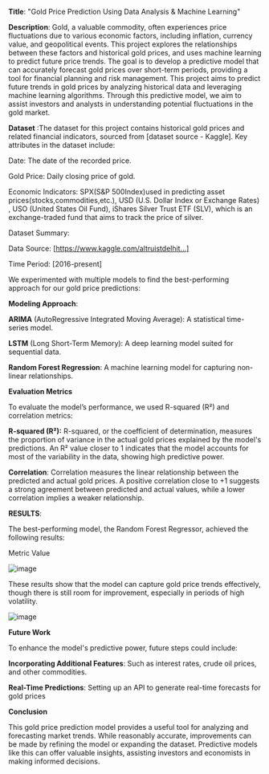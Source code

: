 <b>Title</b>: "Gold Price Prediction Using Data Analysis & Machine Learning"

<b>Description</b>: Gold, a valuable commodity, often experiences price fluctuations due to various economic factors, including inflation, currency value, and geopolitical events. This project explores the relationships between these factors and historical gold prices, and uses machine learning to predict future price trends.
The goal is to develop a predictive model that can accurately forecast gold prices over short-term periods, providing a tool for financial planning and risk management.
This project aims to predict future trends in gold prices by analyzing historical data and leveraging machine learning algorithms. Through this predictive model, we aim to assist investors and analysts in understanding potential fluctuations in the gold market.

<b>Dataset</b> :The dataset for this project contains historical gold prices and related financial indicators, sourced from [dataset source - Kaggle]. Key attributes in the dataset include:

Date: The date of the recorded price.

Gold Price: Daily closing price of gold.

Economic Indicators: 
SPX(S&P 500Index)used in predicting asset prices(stocks,commodities,etc.), 
USD (U.S. Dollar Index or Exchange Rates) ,
USO (United States Oil Fund), 
iShares Silver Trust ETF (SLV), which is an exchange-traded fund that aims to track the price of silver.

Dataset Summary:

Data Source: [https://www.kaggle.com/altruistdelhit...]

Time Period: [2016-present]

We experimented with multiple models to find the best-performing approach for our gold price predictions:

<b>Modeling Approach</b>:

<b>ARIMA</b> (AutoRegressive Integrated Moving Average): A statistical time-series model.

<b>LSTM</b> (Long Short-Term Memory): A deep learning model suited for sequential data.

<b>Random Forest Regression</b>: A machine learning model for capturing non-linear relationships.


<b>Evaluation Metrics</b>

To evaluate the model’s performance, we used R-squared (R²) and correlation metrics:

<b>R-squared (R²):</b>
 R-squared, or the coefficient of determination, measures the proportion of variance in the actual gold prices explained by the model's predictions. An R² value closer to 1 indicates that the model accounts for most of the variability in the data, showing high predictive power.

<b>Correlation</b>:
Correlation measures the linear relationship between the predicted and actual gold prices. A positive correlation close to +1 suggests a strong agreement between predicted and actual values, while a lower correlation implies a weaker relationship.


<b>RESULTS</b>:

The best-performing model, the Random Forest Regressor, achieved the following results:

Metric	Value

![image](https://github.com/user-attachments/assets/0a6a46bd-c095-4a51-98ac-28718c0ce3b1)





These results show that the model can capture gold price trends effectively, though there is still room for improvement, especially in periods of high volatility.



![image](https://github.com/user-attachments/assets/97fd3ec4-c35d-42d6-874e-37d6c7810e99)



<b>Future Work</b>

To enhance the model's predictive power, future steps could include:

<b>Incorporating Additional Features</b>: Such as interest rates, crude oil prices, and other commodities.


<b>Real-Time Predictions</b>: Setting up an API to generate real-time forecasts for gold prices







<b>Conclusion</b>

This gold price prediction model provides a useful tool for analyzing and forecasting market trends. While reasonably accurate, improvements can be made by refining the model or expanding the dataset. Predictive models like this can offer valuable insights, assisting investors and economists in making informed decisions.






